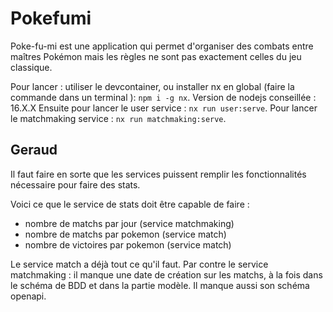 # Pokefumi
Poke-fu-mi est une application qui permet d'organiser des combats entre maîtres Pokémon mais les règles ne sont pas exactement celles du jeu classique.

Pour lancer : utiliser le devcontainer, ou installer nx en global (faire la commande dans un terminal ): `npm i -g nx`.
Version de nodejs conseillée : 16.X.X
Ensuite pour lancer le user service : `nx run user:serve`.
Pour lancer le matchmaking service :  `nx run matchmaking:serve`.

## Geraud

Il faut faire en sorte que les services puissent remplir les fonctionnalités nécessaire pour faire des stats.

Voici ce que le service de stats doit être capable de faire : 

- nombre de matchs par jour (service matchmaking)
- nombre de matchs par pokemon (service match)
- nombre de victoires par pokemon (service match)

Le service match a déjà tout ce qu'il faut.
Par contre le service matchmaking : il manque une date de création sur les matchs, à la fois dans le schéma de BDD et dans la partie modèle. Il manque aussi son schéma openapi.

